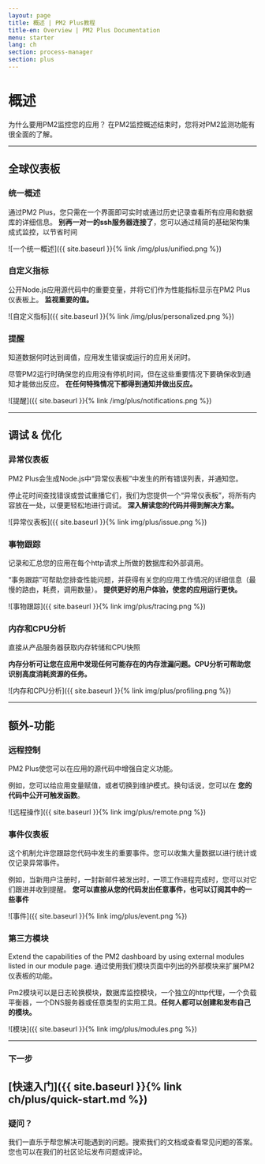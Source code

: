```yaml
---
layout: page
title: 概述 | PM2 Plus教程
title-en: Overview | PM2 Plus Documentation
menu: starter
lang: ch
section: process-manager
section: plus
---
```


# 概述

为什么要用PM2监控您的应用？ 在PM2监控概述结束时，您将对PM2监测功能有很全面的了解。

--- 

## 全球仪表板

### 统一概述

通过PM2 Plus，您只需在一个界面即可实时或通过历史记录查看所有应用和数据库的详细信息。 **别再一对一的ssh服务器连接了**，您可以通过精简的基础架构集成式监控，以节省时间

![一个统一概述]({{ site.baseurl }}{% link /img/plus/unified.png %})

### 自定义指标

公开Node.js应用源代码中的重要变量，并将它们作为性能指标显示在PM2 Plus仪表板上。 **监视重要的值。**

![自定义指标]({{ site.baseurl }}{% link /img/plus/personalized.png %})

### 提醒

知道数据何时达到阈值，应用发生错误或运行的应用关闭时。

尽管PM2运行时确保您的应用没有停机时间，但在这些重要情况下要确保收到通知才能做出反应。 **在任何特殊情况下都得到通知并做出反应。**

![提醒]({{ site.baseurl }}{% link /img/plus/notifications.png %})

---

## 调试 & 优化

### 异常仪表板

PM2 Plus会生成Node.js中“异常仪表板”中发生的所有错误列表，并通知您。

停止花时间查找错误或尝试重播它们，我们为您提供一个“异常仪表板”，将所有内容放在一处，以便更轻松地进行调试。 **深入解读您的代码并得到解决方案。**

![异常仪表板]({{ site.baseurl }}{% link img/plus/issue.png %})

### 事物跟踪

记录和汇总您的应用在每个http请求上所做的数据库和外部调用。

“事务跟踪”可帮助您排查性能问题，并获得有关您的应用工作情况的详细信息（最慢的路由，耗费，调用数量）。 **提供更好的用户体验，使您的应用运行更快。**


![事物跟踪]({{ site.baseurl }}{% link img/plus/tracing.png %})

### 内存和CPU分析

直接从产品服务器获取内存转储和CPU快照

**内存分析可让您在应用中发现任何可能存在的内存泄漏问题。CPU分析可帮助您识别高度消耗资源的任务。**

![内存和CPU分析]({{ site.baseurl }}{% link img/plus/profiling.png %})

---

## 额外-功能

### 远程控制

PM2 Plus使您可以在应用的源代码中增强自定义功能。

 例如，您可以给应用变量赋值，或者切换到维护模式。换句话说，您可以在 **您的代码中公开可触发函数**。

![远程操作]({{ site.baseurl }}{% link img/plus/remote.png %})

### 事件仪表板

这个机制允许您跟踪您代码中发生的重要事件。您可以收集大量数据以进行统计或仅记录异常事件。

例如，当新用户注册时，一封新邮件被发出时，一项工作进程完成时，您可以对它们跟进并收到提醒。 **您可以直接从您的代码发出任意事件，也可以订阅其中的一些事件**


![事件]({{ site.baseurl }}{% link img/plus/event.png %})

### 第三方模块

Extend the capabilities of the PM2 dashboard by using external modules listed in our module page.
通过使用我们模块页面中列出的外部模块来扩展PM2仪表板的功能。


Pm2模块可以是日志轮换模块，数据库监控模块，一个独立的http代理，一个负载平衡器，一个DNS服务器或任意类型的实用工具。**任何人都可以创建和发布自己的模块。**

![模块]({{ site.baseurl }}{% link img/plus/modules.png %})


---

### 下一步

[快速入门]({{ site.baseurl }}{% link ch/plus/quick-start.md %})
---

### 疑问？

我们一直乐于帮您解决可能遇到的问题。搜索我们的文档或查看常见问题的答案。您也可以在我们的社区论坛发布问题或评论。



